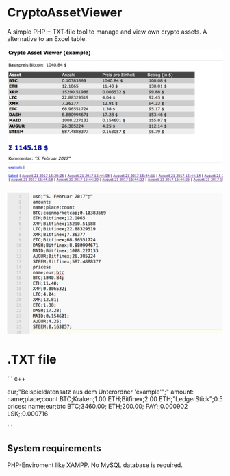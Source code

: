 # CryptoAssetViewer
A simple PHP + TXT-file tool to manage and view own crypto assets. A alternative to an Excel table.

![Sample Cropicon images](screenshot1.jpg "Example Screenshot in the browser window." )

![Sample Cropicon images](screenshot2.jpg "Example Text-Base." )

# .TXT file
''' c++

eur;"Beispieldatensatz aus dem Unterordner 'example'";"
amount:
name;place;count
BTC;Kraken;1.00
ETH;Bitfinex;2.00
ETH;"LedgerStick";0.5
prices:
name;eur;btc
BTC;3460.00;
ETH;200.00;
PAY;;0.000902
LSK;;0.000716

'''

System requirements
-----

PHP-Enviroment like XAMPP. No MySQL database is required.
